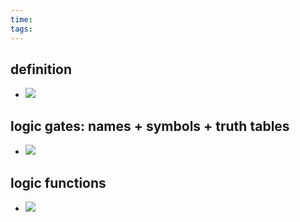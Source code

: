 ```yaml
---
time: 
tags:
---
```

## definition
- ![](https://i.imgur.com/akY9Wdy.png)

## logic gates: names + symbols + truth tables
- ![](https://i.imgur.com/PopScPD.png)

## logic functions
- ![](https://i.imgur.com/ecxt1cD.png)
